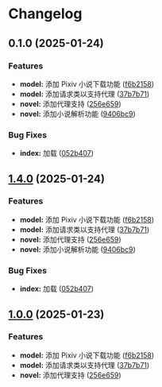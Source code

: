 # Changelog

## 0.1.0 (2025-01-24)


### Features

* **model:** 添加 Pixiv 小说下载功能 ([f6b2158](https://www.github.com/admilkjs/pixiv-plugin/commit/f6b2158d9e286d506e828efa918c9485187911a9))
* **model:** 添加请求类以支持代理 ([37b7b71](https://www.github.com/admilkjs/pixiv-plugin/commit/37b7b71addba0437593d153530687bb3dc29e3ac))
* **novel:** 添加代理支持 ([256e659](https://www.github.com/admilkjs/pixiv-plugin/commit/256e659147b637b911cb7623a8a47766f2d61515))
* **novel:** 添加小说解析功能 ([9406bc9](https://www.github.com/admilkjs/pixiv-plugin/commit/9406bc95b48c92c1f8bec839b84094f779736046))


### Bug Fixes

* **index:** 加载 ([052b407](https://www.github.com/admilkjs/pixiv-plugin/commit/052b40783b951110fb9e6226699a09cdf5cce248))

## [1.4.0](https://github.com/admilkjs/pixiv-plugin/compare/v1.3.0...v1.4.0) (2025-01-24)


### Features

* **model:** 添加 Pixiv 小说下载功能 ([f6b2158](https://github.com/admilkjs/pixiv-plugin/commit/f6b2158d9e286d506e828efa918c9485187911a9))
* **model:** 添加请求类以支持代理 ([37b7b71](https://github.com/admilkjs/pixiv-plugin/commit/37b7b71addba0437593d153530687bb3dc29e3ac))
* **novel:** 添加代理支持 ([256e659](https://github.com/admilkjs/pixiv-plugin/commit/256e659147b637b911cb7623a8a47766f2d61515))
* **novel:** 添加小说解析功能 ([9406bc9](https://github.com/admilkjs/pixiv-plugin/commit/9406bc95b48c92c1f8bec839b84094f779736046))


### Bug Fixes

* **index:** 加载 ([052b407](https://github.com/admilkjs/pixiv-plugin/commit/052b40783b951110fb9e6226699a09cdf5cce248))

## [1.0.0](https://github.com/admilkjs/pixiv-plugin/compare/v1.2.0...v1.3.0) (2025-01-23)

### Features

- **model:** 添加 Pixiv 小说下载功能 ([f6b2158](https://github.com/admilkjs/pixiv-plugin/commit/f6b2158d9e286d506e828efa918c9485187911a9))
- **model:** 添加请求类以支持代理 ([37b7b71](https://github.com/admilkjs/pixiv-plugin/commit/37b7b71addba0437593d153530687bb3dc29e3ac))
- **novel:** 添加代理支持 ([256e659](https://github.com/admilkjs/pixiv-plugin/commit/256e659147b637b911cb7623a8a47766f2d61515))
